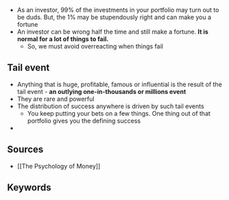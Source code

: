 - As an investor, 99% of the investments in your portfolio may turn out to be duds. But, the 1% may be stupendously right and can make you a fortune
- An investor can be wrong half the time and still make a fortune. **It is normal for a lot of things to fail.**
	- So, we must avoid overreacting when things fail

## Tail event
- Anything that is huge, profitable, famous or influential is the result of the tail event - **an outlying one-in-thousands or millions event**
- They are rare and powerful
- The distribution of success anywhere is driven by such tail events
	- You keep putting your bets on a few things. One thing out of that portfolio gives you the defining success
- 

## Sources
- [[The Psychology of Money]]
## Keywords
